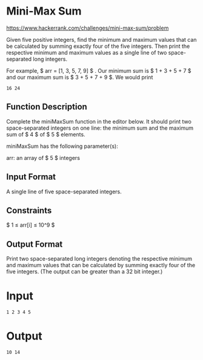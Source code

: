 # Mini-Max Sum

https://www.hackerrank.com/challenges/mini-max-sum/problem

Given five positive integers, find the minimum and maximum values that can be calculated by summing exactly four of the five integers. Then print the respective minimum and maximum values as a single line of two space-separated long integers.

For example, $ arr = [1, 3, 5, 7, 9] $ . Our minimum sum is $ 1 + 3 + 5 + 7 $  and our maximum sum is $ 3 + 5 + 7 + 9 $. We would print
```
16 24
```

## Function Description

Complete the miniMaxSum function in the editor below. It should print two space-separated integers on one line: the minimum sum and the maximum sum of  $ 4 $ of $ 5 $ elements.

miniMaxSum has the following parameter(s):

arr: an array of $ 5 $ integers
## Input Format

A single line of five space-separated integers.

## Constraints
$ 1 ≤ arr[i] ≤ 10^9 $

## Output Format

Print two space-separated long integers denoting the respective minimum and maximum values that can be calculated by summing exactly four of the five integers. (The output can be greater than a 32 bit integer.)

# Input
```
1 2 3 4 5
```

# Output

```
10 14
```
